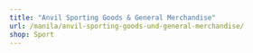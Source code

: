 ```yaml
---
title: "Anvil Sporting Goods & General Merchandise"
url: /manila/anvil-sporting-goods-und-general-merchandise/
shop: Sport
---
```

